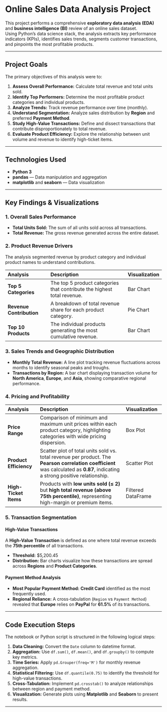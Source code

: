 # Online Sales Data Analysis Project

This project performs a comprehensive **exploratory data analysis (EDA)** and **business intelligence (BI)** review of an online sales dataset.  
Using Python’s data science stack, the analysis extracts key performance indicators (KPIs), identifies sales trends, segments customer transactions, and pinpoints the most profitable products.

---

## Project Goals

The primary objectives of this analysis were to:

1. **Assess Overall Performance:** Calculate total revenue and total units sold.  
2. **Identify Top Performers:** Determine the most profitable product categories and individual products.  
3. **Analyze Trends:** Track revenue performance over time (monthly).  
4. **Understand Segmentation:** Analyze sales distribution by **Region** and preferred **Payment Method**.  
5. **Study High-Value Transactions:** Define and dissect transactions that contribute disproportionately to total revenue.  
6. **Evaluate Product Efficiency:** Explore the relationship between unit volume and revenue to identify high-ticket items.

---

## Technologies Used

- **Python 3**  
- **pandas** — Data manipulation and aggregation  
- **matplotlib** and **seaborn** — Data visualization  

---

## Key Findings & Visualizations

### 1. Overall Sales Performance
- **Total Units Sold:** The sum of all units sold across all transactions.  
- **Total Revenue:** The gross revenue generated across the entire dataset.

### 2. Product Revenue Drivers

The analysis segmented revenue by product category and individual product names to understand contributions.

| Analysis | Description | Visualization |
| :--- | :--- | :--- |
| **Top 5 Categories** | The top 5 product categories that contribute the highest total revenue. | Bar Chart |
| **Revenue Contribution** | A breakdown of total revenue share for each product category. | Pie Chart |
| **Top 10 Products** | The individual products generating the most cumulative revenue. | Bar Chart |

### 3. Sales Trends and Geographic Distribution
- **Monthly Total Revenue:** A line plot tracking revenue fluctuations across months to identify seasonal peaks and troughs.  
- **Transactions by Region:** A bar chart displaying transaction volume for **North America**, **Europe**, and **Asia**, showing comparative regional performance.

### 4. Pricing and Profitability

| Analysis | Description | Visualization |
| :--- | :--- | :--- |
| **Price Range** | Comparison of minimum and maximum unit prices within each product category, highlighting categories with wide pricing dispersion. | Box Plot |
| **Product Efficiency** | Scatter plot of total units sold vs. total revenue per product. The **Pearson correlation coefficient** was calculated as **0.87**, indicating a strong positive relationship. | Scatter Plot |
| **High-Ticket Items** | Products with **low units sold (≤ 2)** but **high total revenue (above 75th percentile)**, representing high-margin or premium items. | Filtered DataFrame |

### 5. Transaction Segmentation

#### High-Value Transactions
A **High-Value Transaction** is defined as one where total revenue exceeds the **75th percentile** of all transactions.  
- **Threshold:** \$5,200.45  
- **Distribution:** Bar charts visualize how these transactions are spread across **Regions** and **Product Categories**.

#### Payment Method Analysis
- **Most Popular Payment Method:** **Credit Card** identified as the most frequently used.  
- **Regional Reliance:** A cross-tabulation (`Region` vs `Payment Method`) revealed that **Europe** relies on **PayPal** for **61.5%** of its transactions.

---

## Code Execution Steps

The notebook or Python script is structured in the following logical steps:

1. **Data Cleaning:** Convert the `Date` column to datetime format.  
2. **Aggregation:** Use `df.sum()`, `df.mean()`, and `df.groupby()` to compute key metrics.  
3. **Time Series:** Apply `pd.Grouper(freq='M')` for monthly revenue aggregation.  
4. **Statistical Filtering:** Use `df.quantile(0.75)` to identify the threshold for high-value transactions.  
5. **Cross-Tabulation:** Implement `pd.crosstab()` to analyze relationships between region and payment method.  
6. **Visualization:** Generate plots using **Matplotlib** and **Seaborn** to present results.

---
